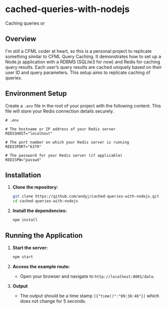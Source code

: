 
# cached-queries-with-nodejs
Caching queries or 

## Overview

I'm still a CFML coder at heart, so this is a personal project to replicate something similar to CFML Query Caching. It demonstrates how to set up a Node.js application with a RDBMS (SQLite3 for now) and Redis for caching query results. Each user’s query results are cached uniquely based on their user ID and query parameters. This setup aims to replicate caching of queries.

## Environment Setup

Create a `.env` file in the root of your project with the following content. This file will store your Redis connection details securely.

```plaintext
# .env

# The hostname or IP address of your Redis server
REDISHOST="localhost"

# The port number on which your Redis server is running
REDISPORT="6379"

# The password for your Redis server (if applicable)
REDISPW="passwd"
```

## Installation

1. **Clone the repository:**
   ```bash
   git clone https://github.com/andyj/cached-queries-with-nodejs.git
   cd cached-queries-with-nodejs
   ```

2. **Install the dependencies:**
   ```bash
   npm install
   ```

## Running the Application

1. **Start the server:**
   ```bash
   npm start
   ```

2. **Access the example route:**
   - Open your browser and navigate to `http://localhost:8001/data`.
3. **Output**
   - The output should be a time stamp `[{"time()":"09:38:46"}]` which does not change for 5 seconds.
